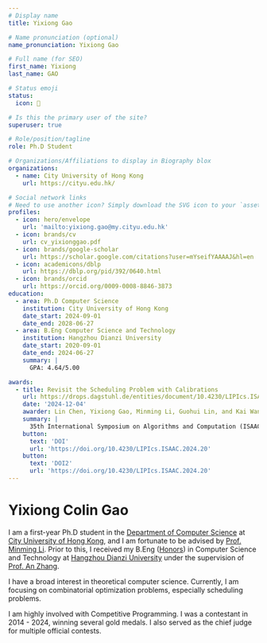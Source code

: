 ```yaml
---
# Display name
title: Yixiong Gao

# Name pronunciation (optional)
name_pronunciation: Yixiong Gao

# Full name (for SEO)
first_name: Yixiong
last_name: GAO

# Status emoji
status:
  icon: 📖

# Is this the primary user of the site?
superuser: true

# Role/position/tagline
role: Ph.D Student

# Organizations/Affiliations to display in Biography blox
organizations:
  - name: City University of Hong Kong
    url: https://cityu.edu.hk/

# Social network links
# Need to use another icon? Simply download the SVG icon to your `assets/media/icons/` folder.
profiles:  
  - icon: hero/envelope
    url: 'mailto:yixiong.gao@my.cityu.edu.hk'
  - icon: brands/cv
    url: cv_yixionggao.pdf    
  - icon: brands/google-scholar
    url: https://scholar.google.com/citations?user=mYseifYAAAAJ&hl=en 
  - icon: academicons/dblp
    url: https://dblp.org/pid/392/0640.html
  - icon: brands/orcid
    url: https://orcid.org/0009-0008-8846-3873
education:
  - area: Ph.D Computer Science 
    institution: City University of Hong Kong
    date_start: 2024-09-01
    date_end: 2028-06-27
  - area: B.Eng Computer Science and Technology
    institution: Hangzhou Dianzi University
    date_start: 2020-09-01
    date_end: 2024-06-27
    summary: |
      GPA: 4.64/5.00

awards:
  - title: Revisit the Scheduling Problem with Calibrations
    url: https://drops.dagstuhl.de/entities/document/10.4230/LIPIcs.ISAAC.2024.20
    date: '2024-12-04'
    awarder: Lin Chen, Yixiong Gao, Minming Li, Guohui Lin, and Kai Wang
    summary: |
      35th International Symposium on Algorithms and Computation (ISAAC 2024)
    button:
      text: 'DOI'
      url: 'https://doi.org/10.4230/LIPIcs.ISAAC.2024.20'
    button:
      text: 'DOI2'
      url: 'https://doi.org/10.4230/LIPIcs.ISAAC.2024.20'
---
```


# Yixiong Colin Gao

I am a first-year Ph.D student in the [Department of Computer Science](https://www.cs.cityu.edu.hk/) at [City University of Hong Kong](https://www.cityu.edu.hk/), and I am fortunate to be advised by [Prof. Minming Li](https://www.cs.cityu.edu.hk/~minmli/). Prior to this, I received my B.Eng ([Honors](https://zhuoyue.hdu.edu.cn/main.htm)) in Computer Science and Technology at [Hangzhou Dianzi University](https://www.hdu.edu.cn/main.htm) under the supervision of [Prof. An Zhang](https://sci.hdu.edu.cn/sci_en/2020/0707/c6077a110489/page.htm).

I have a broad interest in theoretical computer science. Currently, I am focusing on combinatorial optimization problems, especially scheduling problems.

I am highly involved with Competitive Programming. I was a contestant in 2014 - 2024, winning several gold medals. I also served as the chief judge for multiple official contests.

